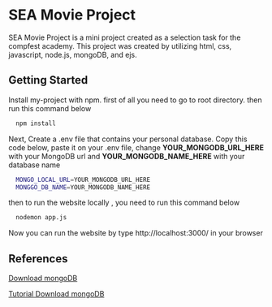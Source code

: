 # SEA Movie Project

SEA Movie Project is a mini project created as a selection task for the compfest academy. This project was created by utilizing html, css, javascript, node.js, mongoDB, and ejs.

## Getting Started

Install my-project with npm. first of all you need to go to root directory. then run this command below

```bash
  npm install
```

Next, Create a .env file that contains your personal database. Copy this code below, paste it on your .env file, change **YOUR_MONGODB_URL_HERE** with your MongoDB url and **YOUR_MONGODB_NAME_HERE** with your database name

```bash
  MONGO_LOCAL_URL=YOUR_MONGODB_URL_HERE
  MONGGO_DB_NAME=YOUR_MONGODB_NAME_HERE
```

then to run the website locally , you need to run this command below

```bash
  nodemon app.js
```

Now you can run the website by type http://localhost:3000/ in your browser

## References

[Download mongoDB](https://www.mongodb.com/try/download/community)

[Tutorial Download mongoDB](https://youtu.be/gB6WLkSrtJk)
